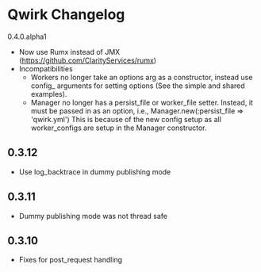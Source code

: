 Qwirk Changelog
=====================

0.4.0.alpha1

 - Now use Rumx instead of JMX (https://github.com/ClarityServices/rumx)
 - Incompatibilities
   - Workers no longer take an options arg as a constructor, instead use config_<access-type> arguments for setting options (See the simple and shared examples).
   - Manager no longer has a persist_file or worker_file setter.  Instead, it must be passed in as an option, i.e., Manager.new(:persist_file => 'qwirk.yml')
     This is because of the new config setup as all worker_configs are setup in the Manager constructor.

0.3.12
-----

 - Use log_backtrace in dummy publishing mode

0.3.11
-----

 - Dummy publishing mode was not thread safe

0.3.10
-----

 - Fixes for post_request handling
